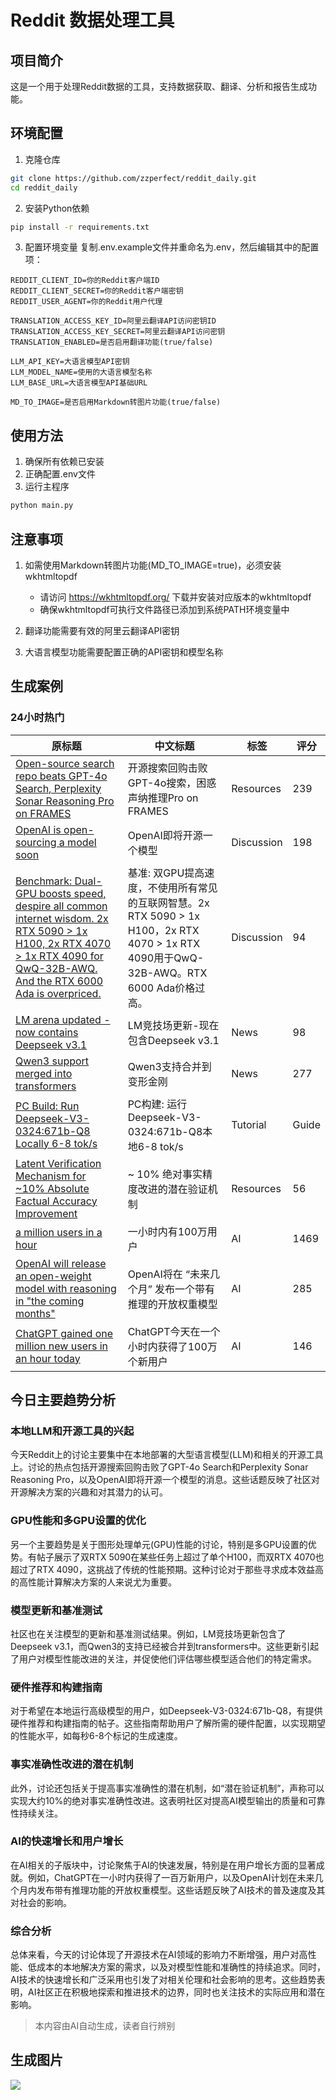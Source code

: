 # Reddit 数据处理工具

## 项目简介
这是一个用于处理Reddit数据的工具，支持数据获取、翻译、分析和报告生成功能。

## 环境配置

1. 克隆仓库
```bash
git clone https://github.com/zzperfect/reddit_daily.git
cd reddit_daily
```

2. 安装Python依赖
```bash
pip install -r requirements.txt
```

3. 配置环境变量
复制.env.example文件并重命名为.env，然后编辑其中的配置项：
```
REDDIT_CLIENT_ID=你的Reddit客户端ID
REDDIT_CLIENT_SECRET=你的Reddit客户端密钥
REDDIT_USER_AGENT=你的Reddit用户代理

TRANSLATION_ACCESS_KEY_ID=阿里云翻译API访问密钥ID
TRANSLATION_ACCESS_KEY_SECRET=阿里云翻译API访问密钥
TRANSLATION_ENABLED=是否启用翻译功能(true/false)

LLM_API_KEY=大语言模型API密钥
LLM_MODEL_NAME=使用的大语言模型名称
LLM_BASE_URL=大语言模型API基础URL

MD_TO_IMAGE=是否启用Markdown转图片功能(true/false)
```

## 使用方法
1. 确保所有依赖已安装
2. 正确配置.env文件
3. 运行主程序
```bash
python main.py
```

## 注意事项
1. 如需使用Markdown转图片功能(MD_TO_IMAGE=true)，必须安装wkhtmltopdf
   - 请访问 https://wkhtmltopdf.org/ 下载并安装对应版本的wkhtmltopdf
   - 确保wkhtmltopdf可执行文件路径已添加到系统PATH环境变量中

2. 翻译功能需要有效的阿里云翻译API密钥

3. 大语言模型功能需要配置正确的API密钥和模型名称


## 生成案例
### 24小时热门
| 原标题 | 中文标题 | 标签 | 评分 |
|------|------|------|------|
| [Open-source search repo beats GPT-4o Search, Perplexity Sonar Reasoning Pro on FRAMES](https://reddit.com/r/LocalLLaMA/comments/1jogfrz/opensource_search_repo_beats_gpt4o_search/) | 开源搜索回购击败GPT-4o搜索，困惑声纳推理Pro on FRAMES | Resources | 239 |
| [OpenAI is open-sourcing a model soon](https://reddit.com/r/LocalLLaMA/comments/1jobybk/openai_is_opensourcing_a_model_soon/) | OpenAI即将开源一个模型 | Discussion | 198 |
| [Benchmark: Dual-GPU boosts speed, despire all common internet wisdom. 2x RTX 5090 > 1x H100, 2x RTX 4070 > 1x RTX 4090 for QwQ-32B-AWQ. And the RTX 6000 Ada is overpriced.](https://reddit.com/r/LocalLLaMA/comments/1jobe0u/benchmark_dualgpu_boosts_speed_despire_all_common/) | 基准: 双GPU提高速度，不使用所有常见的互联网智慧。2x RTX 5090 > 1x H100，2x RTX 4070 > 1x RTX 4090用于QwQ-32B-AWQ。RTX 6000 Ada价格过高。 | Discussion | 94 |
| [LM arena updated - now contains Deepseek v3.1](https://reddit.com/r/LocalLLaMA/comments/1jo78b8/lm_arena_updated_now_contains_deepseek_v31/) | LM竞技场更新-现在包含Deepseek v3.1 | News | 98 |
| [Qwen3 support merged into transformers](https://reddit.com/r/LocalLLaMA/comments/1jnzdvp/qwen3_support_merged_into_transformers/) | Qwen3支持合并到变形金刚 | News | 277 |
| [PC Build: Run Deepseek-V3-0324:671b-Q8 Locally 6-8 tok/s](https://reddit.com/r/LocalLLaMA/comments/1jnzq51/pc_build_run_deepseekv30324671bq8_locally_68_toks/) | PC构建: 运行Deepseek-V3-0324:671b-Q8本地6-8 tok/s | Tutorial | Guide | 214 |
| [Latent Verification Mechanism for ~10% Absolute Factual Accuracy Improvement](https://reddit.com/r/LocalLLaMA/comments/1jo5v3f/latent_verification_mechanism_for_10_absolute/) | ~ 10% 绝对事实精度改进的潜在验证机制 | Resources | 56 |
| [a million users in a hour](https://reddit.com/r/singularity/comments/1jo9zg6/a_million_users_in_a_hour/) | 一小时内有100万用户 | AI | 1469 |
| [OpenAI will release an open-weight model with reasoning in "the coming months"](https://reddit.com/r/singularity/comments/1joc8ti/openai_will_release_an_openweight_model_with/) | OpenAI将在 “未来几个月” 发布一个带有推理的开放权重模型 | AI | 285 |
| [ChatGPT gained one million new users in an hour today](https://reddit.com/r/singularity/comments/1joeygl/chatgpt_gained_one_million_new_users_in_an_hour/) | ChatGPT今天在一个小时内获得了100万个新用户 | AI | 146 |

## 今日主要趋势分析

### 本地LLM和开源工具的兴起

今天Reddit上的讨论主要集中在本地部署的大型语言模型(LLM)和相关的开源工具上。讨论的热点包括开源搜索回购击败了GPT-4o Search和Perplexity Sonar Reasoning Pro，以及OpenAI即将开源一个模型的消息。这些话题反映了社区对开源解决方案的兴趣和对其潜力的认可。

### GPU性能和多GPU设置的优化

另一个主要趋势是关于图形处理单元(GPU)性能的讨论，特别是多GPU设置的优势。有帖子展示了双RTX 5090在某些任务上超过了单个H100，而双RTX 4070也超过了RTX 4090，这挑战了传统的性能预期。这种讨论对于那些寻求成本效益高的高性能计算解决方案的人来说尤为重要。

### 模型更新和基准测试

社区也在关注模型的更新和基准测试结果。例如，LM竞技场更新包含了Deepseek v3.1，而Qwen3的支持已经被合并到transformers中。这些更新引起了用户对模型性能改进的关注，并促使他们评估哪些模型适合他们的特定需求。

### 硬件推荐和构建指南

对于希望在本地运行高级模型的用户，如Deepseek-V3-0324:671b-Q8，有提供硬件推荐和构建指南的帖子。这些指南帮助用户了解所需的硬件配置，以实现期望的性能水平，如每秒6-8个标记的生成速度。

### 事实准确性改进的潜在机制

此外，讨论还包括关于提高事实准确性的潜在机制，如“潜在验证机制”，声称可以实现大约10%的绝对事实准确性改进。这表明社区对提高AI模型输出的质量和可靠性持续关注。

### AI的快速增长和用户增长

在AI相关的子版块中，讨论聚焦于AI的快速发展，特别是在用户增长方面的显著成就。例如，ChatGPT在一小时内获得了一百万新用户，以及OpenAI计划在未来几个月内发布带有推理功能的开放权重模型。这些话题反映了AI技术的普及速度及其对社会的影响。

### 综合分析

总体来看，今天的讨论体现了开源技术在AI领域的影响力不断增强，用户对高性能、低成本的本地解决方案的需求，以及对模型性能和准确性的持续追求。同时，AI技术的快速增长和广泛采用也引发了对相关伦理和社会影响的思考。这些趋势表明，AI社区正在积极地探索和推进技术的边界，同时也关注技术的实际应用和潜在影响。

> 本内容由AI自动生成，读者自行辨别


## 生成图片
![](./lastest_report.png)